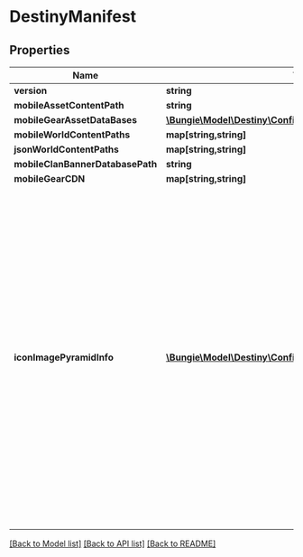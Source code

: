 # DestinyManifest

## Properties
Name | Type | Description | Notes
------------ | ------------- | ------------- | -------------
**version** | **string** |  | [optional] 
**mobileAssetContentPath** | **string** |  | [optional] 
**mobileGearAssetDataBases** | [**\Bungie\Model\Destiny\Config\GearAssetDataBaseDefinition[]**](GearAssetDataBaseDefinition.md) |  | [optional] 
**mobileWorldContentPaths** | **map[string,string]** |  | [optional] 
**jsonWorldContentPaths** | **map[string,string]** |  | [optional] 
**mobileClanBannerDatabasePath** | **string** |  | [optional] 
**mobileGearCDN** | **map[string,string]** |  | [optional] 
**iconImagePyramidInfo** | [**\Bungie\Model\Destiny\Config\ImagePyramidEntry[]**](ImagePyramidEntry.md) | Information about the \&quot;Image Pyramid\&quot; for Destiny icons. Where possible, we create smaller versions of Destiny icons. These are found as subfolders under the location of the \&quot;original/full size\&quot; Destiny images, with the same file name and extension as the original image itself. (this lets us avoid sending largely redundant path info with every entity, at the expense of the smaller versions of the image being less discoverable) | [optional] 

[[Back to Model list]](../README.md#documentation-for-models) [[Back to API list]](../README.md#documentation-for-api-endpoints) [[Back to README]](../README.md)


